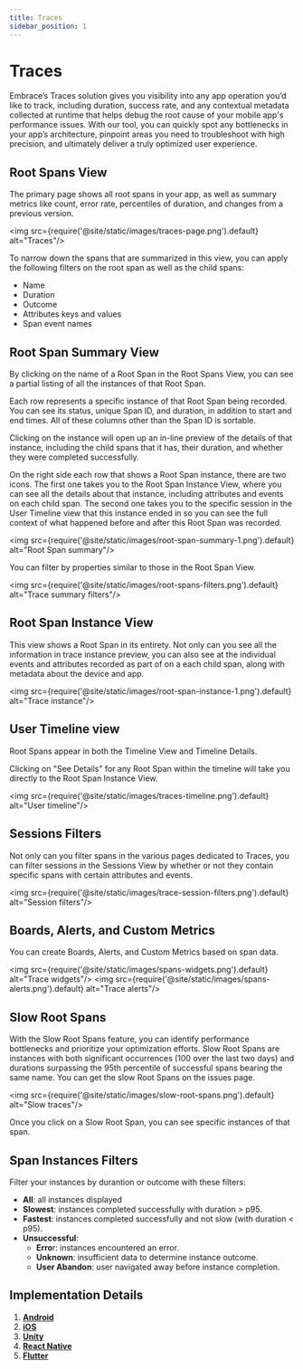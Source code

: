 ```yaml
---
title: Traces
sidebar_position: 1
---
```


# Traces

Embrace’s Traces solution gives you visibility into any app operation you’d like to track, including duration, success rate, and any contextual metadata collected at runtime that helps debug the root cause of your mobile app's performance issues. With our tool, you can quickly spot any bottlenecks in your app’s architecture, pinpoint areas you need to troubleshoot with high precision, and ultimately deliver a truly optimized user experience.

## Root Spans View
The primary page shows all root spans in your app, as well as summary metrics like count, error rate, percentiles of duration, and changes from a previous version.

<img src={require('@site/static/images/traces-page.png').default} alt="Traces"/>

To narrow down the spans that are summarized in this view, you can apply the following filters on the root span as well as the child spans:
* Name
* Duration
* Outcome
* Attributes keys and values
* Span event names

## Root Span Summary View
By clicking on the name of a Root Span in the Root Spans View, you can see a partial listing of all the instances of that Root Span.

Each row represents a specific instance of that Root Span being recorded. You can see its status, unique Span ID, and duration, in addition to start and end times. All of these columns other than the Span ID is sortable. 

Clicking on the instance will open up an in-line preview of the details of that instance, including the child spans that it has, their duration, and whether they were completed successfully.

On the right side each row that shows a Root Span instance, there are two icons. The first one takes you to the Root Span Instance View, where you can see all the details about that instance, including attributes and events on each child span. The second one takes you to the specific session in the User Timeline view that this instance ended in so you can see the full context of what happened before and after this Root Span was recorded.

<img src={require('@site/static/images/root-span-summary-1.png').default} alt="Root Span summary"/>

You can filter by properties similar to those in the Root Span View.

<img src={require('@site/static/images/root-spans-filters.png').default} alt="Trace summary filters"/>

## Root Span Instance View
This view shows a Root Span in its entirety. Not only can you see all the information in trace instance preview, you can also see at the individual events and attributes recorded as part of on a each child span, along with metadata about the device and app.

<img src={require('@site/static/images/root-span-instance-1.png').default} alt="Trace instance"/>

## User Timeline view
Root Spans appear in both the Timeline View and Timeline Details.

Clicking on "See Details" for any Root Span within the timeline will take you directly to the Root Span Instance View.

<img src={require('@site/static/images/traces-timeline.png').default} alt="User timeline"/>

## Sessions Filters
Not only can you filter spans in the various pages dedicated to Traces, you can filter sessions in the Sessions View by whether or not they contain specific spans with certain attributes and events.

<img src={require('@site/static/images/trace-session-filters.png').default} alt="Session filters"/>

## Boards, Alerts, and Custom Metrics
You can create Boards, Alerts, and Custom Metrics based on span data.

<img src={require('@site/static/images/spans-widgets.png').default} alt="Trace widgets"/>
<img src={require('@site/static/images/spans-alerts.png').default} alt="Trace alerts"/>

## Slow Root Spans
With the Slow Root Spans feature, you can identify performance bottlenecks and prioritize your optimization efforts.
Slow Root Spans are instances with both significant occurrences (100 over the last two days) and durations surpassing the 95th percentile of successful spans bearing the same name. 
You can get the slow Root Spans on the issues page.

<img src={require('@site/static/images/slow-root-spans.png').default} alt="Slow traces"/>

Once you click on a Slow Root Span, you can see specific instances of that span.

## Span Instances Filters
Filter your instances by durantion or outcome with these filters:
  * **All**: all instances displayed
  * **Slowest**: instances completed successfully with duration > p95.
  * **Fastest**: instances completed successfully and not slow (with duration < p95).
  * **Unsuccessful**:
    * **Erro**r: instances encountered an error.
    * **Unknown**: insufficient data to determine instance outcome.
    * **User Abandon**: user navigated away before instance completion.

## Implementation Details
 1. [**Android**](/android/features/traces)
 2. [**iOS**](/ios/open-source/features/traces)
 3. [**Unity**](/unity/features/traces)
 4. [**React Native**](/react-native/features/traces)
 5. [**Flutter**](/flutter/features/traces)


